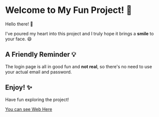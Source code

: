 # Welcome to My Fun Project! :tada:

Hello there! :wave:

I've poured my heart into this project and I truly hope it brings a **smile** to your face. :smile:

## A Friendly Reminder :bulb:

The login page is all in good fun and **not real**, so there's no need to use your actual email and password. 

## Enjoy! :sparkles:

Have fun exploring the project!

[You can see Web Here](https://akakipertsuliani.github.io/webPage "Gihub Page")